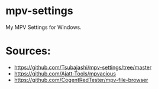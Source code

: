 # mpv-settings

My MPV Settings for Windows.

# Sources:
- https://github.com/Tsubajashi/mpv-settings/tree/master
- https://github.com/Ajatt-Tools/mpvacious
- https://github.com/CogentRedTester/mpv-file-browser
